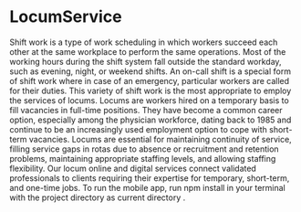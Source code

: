 # LocumService

Shift work is a type of work scheduling in which workers succeed each other at the same workplace to perform the same operations. Most of the working hours during the shift system fall outside the standard workday, such as evening, night, or weekend shifts. An on-call shift is a special form of shift work where in case of an emergency, particular workers are called for their duties. This variety of shift work is the most appropriate to employ the services of locums.
Locums are workers hired on a temporary basis to fill vacancies in full-time positions. They have become a common career option, especially among the physician workforce, dating back to 1985 and continue to be an increasingly used employment option to cope with short-term vacancies. Locums are essential for maintaining continuity of service, filling service gaps in rotas due to absence or recruitment and retention problems, maintaining appropriate staffing levels, and allowing staffing flexibility. Our locum online and digital services connect validated professionals to clients requiring their expertise for temporary, short-term, and one-time jobs.
 To run the mobile app,  run npm install in your terminal with the project directory as current directory .     
